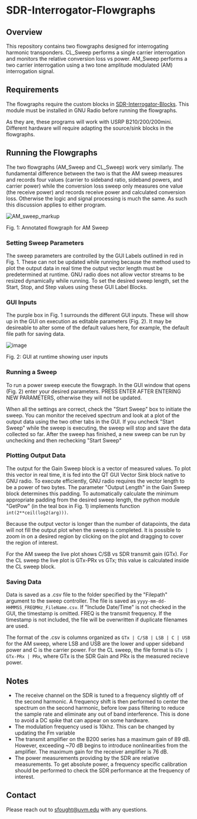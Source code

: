 # SDR-Interrogator-Flowgraphs
## Overview
This repository contains two flowgraphs designed for interrogating harmonic transponders. CL_Sweep performs a single carrier interrogation and monitors the relative conversion loss vs power. AM_Sweep performs a two carrier interrogation using a two tone amplitude modulated (AM) interrogation signal. 

## Requirements
The flowgraphs require the custom blocks in [SDR-Interrogator-Blocks](https://github.com/UVM-Wireless-Lab/SDR-Interrogator-Blocks]). This module must be installed in GNU Radio before running the flowgraphs. 

As they are, these programs will work with USRP B210/200/200mini. Different hardware will require adapting the source/sink blocks in the flowgraphs.

## Running the Flowgraphs
The two flowgraphs (AM_Sweep and CL_Sweep) work very similarly. The fundamental difference between the two is that the AM sweep measures and records four values (carrier to sideband ratio, sideband powers, and carrier power) while the conversion loss sweep only measures one value (the receive power) and records receive power and calculated conversion loss. Otherwise the logic and signal processing is much the same. As such this discussion applies to either program.

![AM_sweep_markup](https://github.com/user-attachments/assets/e935fd0d-da31-4289-b29f-b323ac90c320)

Fig. 1: Annotated flowgraph for AM Sweep


### Setting Sweep Parameters
The sweep parameters are controlled by the GUI Labels outlined in red in Fig. 1. These can not be updated while running because the method used to plot the output data in real time the output vector length must be predetermined at runtime. GNU radio does not allow vector streams to be resized dynamically while running. To set the desired sweep length, set the Start, Stop, and Step values using these GUI Label Blocks.

### GUI Inputs
The purple box in Fig. 1 surrounds the different GUI inputs. These will show up in the GUI on execution as editable parameters (Fig. 2). It may be desireable to alter some of the default values here, for example, the default file path for saving data.

![image](https://github.com/user-attachments/assets/b25cd09f-fc59-4e51-93d9-6bb8d1049058)

Fig. 2: GUI at runtime showing user inputs

### Running a Sweep
To run a power sweep execute the flowgraph. In the GUI window that opens (Fig. 2) enter your desired parameters. PRESS ENTER AFTER ENTERING NEW PARAMETERS, otherwise they will not be updated.

When all the settings are correct, check the "Start Sweep" box to initiate the sweep. You can monitor the received spectrum and look at a plot of the output data using the two other tabs in the GUI. If you uncheck "Start Sweep" while the sweep is executing, the sweep will stop and save the data collected so far. After the sweep has finished, a new sweep can be run by unchecking and then rechecking "Start Sweep"

### Plotting Output Data
The output for the Gain Sweep block is a vector of measured values. To plot this vector in real time, it is fed into the QT GUI Vector Sink block native to GNU radio. To execute efficiently, GNU radio requires the vector length to be a power of two bytes. The parameter "Output Length" in the Gain Sweep block determines this padding. To automatically calculate the minimum appropriate padding from the desired sweep length, the python module "GetPow" (in the teal box in Fig. 1) implements function `int(2**ceil(log2(arg)))`.

Because the output vector is longer than the number of datapoints, the data will not fill the output plot when the sweep is completed. It is possible to zoom in on a desired region by clicking on the plot and dragging to cover the region of interest.

For the AM sweep the live plot shows C/SB vs SDR transmit gain (GTx). For the CL sweep the live plot is GTx-PRx vs GTx; this value is calculated inside the CL sweep block.

### Saving Data
Data is saved as a .csv file to the folder specified by the "Filepath" argument to the sweep controller. The file is saved as `yyyy-mm-dd-HHMMSS_FREQMHz_FileName.csv`. If "Include Date/Time" is not checked in the GUI, the timestamp is omitted. FREQ is the transmit frequency. If the timestamp is not included, the file will be overwritten if duplicate filenames are used.

The format of the .csv is columns organized as `GTx | C/SB | LSB | C | USB` for the AM sweep, where LSB and USB are the lower and upper sideband power and C is the carrier power. For the CL sweep, the file format is `GTx | GTx-PRx | PRx`, where GTx is the SDR Gain and PRx is the measured recieve power.

## Notes
- The receive channel on the SDR is tuned to a frequency slightly off of the second harmonic. A frequency shift is then performed to center the spectrum on the second harmonic, before low pass filtering to reduce the sample rate and eliminate any out of band interference. This is done to avoid a DC spike that can appear on some hardware.
- The modulation frequency used is 10khz. This can be changed by updating the Fm variable
- The transmit amplifier on the B200 series has a maximum gain of 89 dB. However, exceeding ~70 dB begins to introduce nonlinearities from the amplifier. The maximum gain for the receiver amplifier is 76 dB.
- The power measurements providing by the SDR are relative measurements. To get absolute power, a frequency specific calibration should be performed to check the SDR performance at the frequency of interest.

## Contact
Please reach out to sfought@uvm.edu with any questions.







